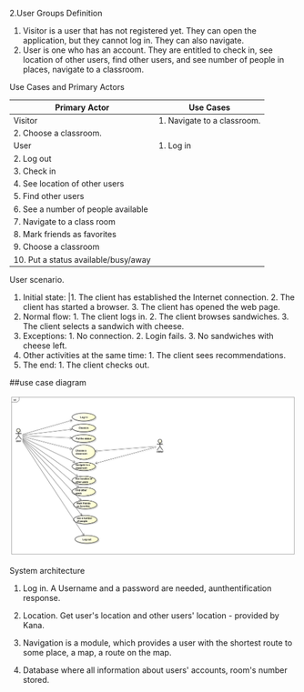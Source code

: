 2.User Groups Definition


1.	Visitor is a user that has not registered yet. They can open the application, but they cannot log in. They can also navigate.
2.	User is one who has an account. They are entitled to check in, see location of other users, find other users, and see number of people in places, navigate to a classroom.

Use Cases and Primary Actors

| Primary Actor	| Use Cases |
| ---- | ---- |
Visitor	 | 1.	Navigate to a classroom. |
 | 2.	Choose a classroom. |
User	| 1.	Log in |
 | 2.	Log out |
 | 3.	Check in |
 | 4.	See location of other users |
 | 5.	Find other users |
 | 6.	See a number of people available |
 | 7.	Navigate to a class room |
 | 8.	Mark friends as favorites |
 | 9.	Choose a classroom |
 | 10.	Put a status available/busy/away |




User scenario.
1. Initial state:
 |1. The client has established the Internet connection.
        2. The client has started a browser.
        3. The client has opened the web page.
2. Normal flow:
        1. The client logs in.
        2. The client browses sandwiches.
        3. The client selects a sandwich with cheese.
3. Exceptions:
        1. No connection.
        2. Login fails.
        3. No sandwiches with cheese left.
4. Other activities at the same time:
        1. The client sees recommendations.
5. The end:
        1. The client checks out.

##use case diagram

![fallback text](UseCaseDiagram.png)






System architecture

1. Log in. A Username and a password are needed, aunthentification response.

2. Location. Get user's location and other users' location - provided by Kana.
3. Navigation is a module, which provides a user with the shortest route to some place, a map, a route on the map.

4. Database where all information about users' accounts, room's number stored.
